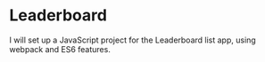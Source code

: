 # Leaderboard
I will set up a JavaScript project for the Leaderboard list app, using webpack and ES6 features.
